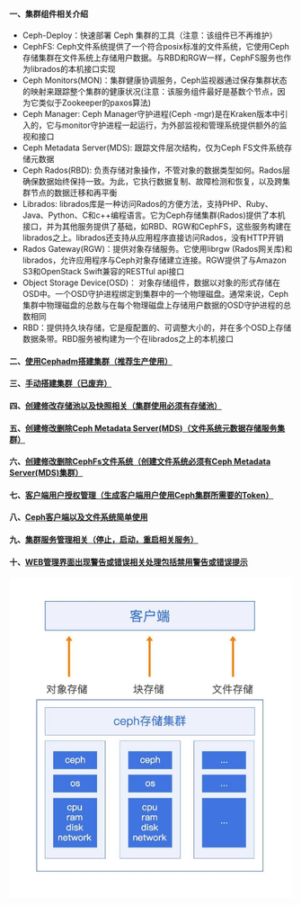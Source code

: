 #### 一、集群组件相关介绍
 - Ceph-Deploy：快速部署 Ceph 集群的工具（注意：该组件已不再维护）
 - CephFS: Ceph文件系统提供了一个符合posix标准的文件系统，它使用Ceph存储集群在文件系统上存储用户数据。与RBD和RGW一样，CephFS服务也作为librados的本机接口实现
 - Ceph Monitors(MON)：集群健康协调服务，Ceph监视器通过保存集群状态的映射来跟踪整个集群的健康状况(注意：该服务组件最好是基数个节点，因为它类似于Zookeeper的paxos算法)
 - Ceph Manager: Ceph Manager守护进程(Ceph -mgr)是在Kraken版本中引入的，它与monitor守护进程一起运行，为外部监视和管理系统提供额外的监视和接口
 - Ceph Metadata Server(MDS): 跟踪文件层次结构，仅为Ceph FS文件系统存储元数据
 - Ceph Rados(RBD): 负责存储对象操作，不管对象的数据类型如何。Rados层确保数据始终保持一致。为此，它执行数据复制、故障检测和恢复，以及跨集群节点的数据迁移和再平衡
 - Librados: librados库是一种访问Rados的方便方法，支持PHP、Ruby、Java、Python、C和c++编程语言。它为Ceph存储集群(Rados)提供了本机接口，并为其他服务提供了基础，如RBD、RGW和CephFS，这些服务构建在librados之上。librados还支持从应用程序直接访问Rados，没有HTTP开销
 - Rados Gateway(RGW)：提供对象存储服务。它使用librgw (Rados网关库)和librados，允许应用程序与Ceph对象存储建立连接。RGW提供了与Amazon S3和OpenStack Swift兼容的RESTful api接口
 - Object Storage Device(OSD)： 对象存储组件，数据以对象的形式存储在OSD中。一个OSD守护进程绑定到集群中的一个物理磁盘。通常来说，Ceph集群中物理磁盘的总数与在每个物理磁盘上存储用户数据的OSD守护进程的总数相同
 - RBD：提供持久块存储，它是瘦配置的、可调整大小的，并在多个OSD上存储数据条带。RBD服务被构建为一个在librados之上的本机接口
 
#### 二、[使用Cephadm搭建集群（推荐生产使用）][1] 
#### 三、[手动搭建集群（已废弃）][2]
#### 四、[创建修改存储池以及快照相关（集群使用必须有存储池）][3]
#### 五、[创建修改删除Ceph Metadata Server(MDS)（文件系统元数据存储服务集群）][4]
#### 六、[创建修改删除CephFs文件系统（创建文件系统必须有Ceph Metadata Server(MDS)集群）][5]
#### 七、[客户端用户授权管理（生成客户端用户使用Ceph集群所需要的Token）][6]
#### 八、[Ceph客户端以及文件系统简单使用][7]
#### 九、[集群服务管理相关（停止，启动，重启相关服务）][8]
#### 十、[WEB管理界面出现警告或错误相关处理包括禁用警告或错误提示][9]

![image](https://github.com/firechiang/ceph-study/blob/master/image/ceph-framework.jpg)

[1]: https://github.com/firechiang/ceph-study/tree/master/docs/setup-cluster-cephadm.md
[2]: https://github.com/firechiang/ceph-study/tree/master/docs/setup-cluster-node.md
[3]: https://github.com/firechiang/ceph-study/tree/master/docs/edit-pool.md
[4]: https://github.com/firechiang/ceph-study/tree/master/docs/metat-server.md
[5]: https://github.com/firechiang/ceph-study/tree/master/docs/edit-cephfs.md
[6]: https://github.com/firechiang/ceph-study/tree/master/docs/client-auth.md
[7]: https://github.com/firechiang/ceph-study/tree/master/docs/client-simple-use.md
[8]: https://github.com/firechiang/ceph-study/tree/master/docs/service-manager.md
[9]: https://github.com/firechiang/ceph-study/tree/master/docs/waring-handler.md
